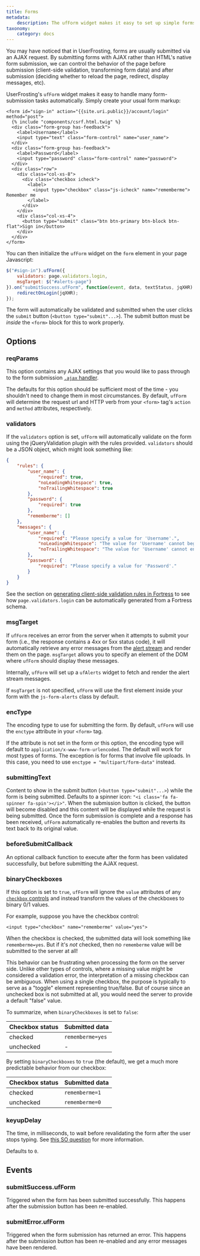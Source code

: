 ```yaml
---
title: Forms
metadata:
    description: The ufForm widget makes it easy to set up simple forms for validation and AJAX submission.
taxonomy:
    category: docs
---
```


You may have noticed that in UserFrosting, forms are usually submitted via an AJAX request.  By submitting forms with AJAX rather than HTML's native form submission, we can control the behavior of the page before submission (client-side validation, transforming form data) and after submission (deciding whether to reload the page, redirect, display messages, etc).

UserFrosting's `ufForm` widget makes it easy to handle many form-submission tasks automatically.  Simply create your usual form markup:

```twig
<form id="sign-in" action="{{site.uri.public}}/account/login" method="post">
  {% include "components/csrf.html.twig" %}
  <div class="form-group has-feedback">
    <label>Username</label>
    <input type="text" class="form-control" name="user_name">
  </div>
  <div class="form-group has-feedback">
    <label>Password</label>
    <input type="password" class="form-control" name="password">
  </div>
  <div class="row">
    <div class="col-xs-8">
      <div class="checkbox icheck">
        <label>
          <input type="checkbox" class="js-icheck" name="rememberme"> Remember me
        </label>
      </div>
    </div>
    <div class="col-xs-4">
      <button type="submit" class="btn btn-primary btn-block btn-flat">Sign in</button>
    </div>
  </div>
</form>
```

You can then initialize the `ufForm` widget on the `form` element in your page Javascript:

```js
$("#sign-in").ufForm({
    validators: page.validators.login,
    msgTarget: $("#alerts-page")
}).on("submitSuccess.ufForm", function(event, data, textStatus, jqXHR) {
    redirectOnLogin(jqXHR);
});
```

The form will automatically be validated and submitted when the user clicks the `submit` button (`<button type="submit"...>`).  The submit button must be _inside_ the `<form>` block for this to work properly.

## Options

### reqParams

This option contains any AJAX settings that you would like to pass through to the form submission [`.ajax` handler](http://api.jquery.com/jquery.ajax/#jQuery-ajax-settings).

The defaults for this option should be sufficient most of the time - you shouldn't need to change them in most circumstances.  By default, `ufForm` will determine the request url and HTTP verb from your `<form>` tag's `action` and `method` attributes, respectively.

### validators

If the `validators` option is set, `ufForm` will automatically validate on the form using the jQueryValidation plugin with the rules provided.  `validators` should be a JSON object, which might look something like:

```json
{
    "rules": {
        "user_name": {
            "required": true,
            "noLeadingWhitespace": true,
            "noTrailingWhitespace": true
        },
        "password": {
            "required": true
        },
        "rememberme": []
    },
    "messages": {
        "user_name": {
            "required": "Please specify a value for 'Username'.",
            "noLeadingWhitespace": "The value for 'Username' cannot begin with spaces, tabs, or other whitespace.",
            "noTrailingWhitespace": "The value for 'Username' cannot end with spaces, tabs, or other whitespace."
        },
        "password": {
            "required": "Please specify a value for 'Password'."
        }
    }
}
```

See the section on [generating client-side validation rules in Fortress](/routes-and-controllers/client-input/validation#generating-client-side-rules) to see how `page.validators.login` can be automatically generated from a Fortress schema.

### msgTarget

If `ufForm` receives an error from the server when it attempts to submit your form (i.e., the response contains a 4xx or 5xx status code), it will automatically retrieve any error messages from the [alert stream](/routes-and-controllers/alert-stream) and render them on the page.  `msgTarget` allows you to specify an element of the DOM where `ufForm` should display these messages.

Internally, `ufForm` will set up a `ufAlerts` widget to fetch and render the alert stream messages.

If `msgTarget` is not specified, `ufForm` will use the first element inside your form with the `js-form-alerts` class by default.

### encType

The encoding type to use for submitting the form.  By default, `ufForm` will use the `enctype` attribute in your `<form>` tag.

If the attribute is not set in the form or this option, the encoding type will default to `application/x-www-form-urlencoded`.  The default will work for most types of forms.  The exception is for forms that involve file uploads.  In this case, you need to use `enctype = "multipart/form-data"` instead.

### submittingText

Content to show in the submit button (`<button type="submit"...>`) while the form is being submitted.  Defaults to a spinner icon: `"<i class='fa fa-spinner fa-spin'></i>"`.  When the submission button is clicked, the button will become disabled and this content will be displayed while the request is being submitted.  Once the form submission is complete and a response has been received, `ufForm` automatically re-enables the button and reverts its text back to its original value.

### beforeSubmitCallback

An optional callback function to execute after the form has been validated successfully, but before submitting the AJAX request.

### binaryCheckboxes

If this option is set to `true`, `ufForm` will ignore the `value` attributes of any [`checkbox` controls](https://developer.mozilla.org/en-US/docs/Web/HTML/Element/input/checkbox#value) and instead transform the values of the checkboxes to binary 0/1 values.

For example, suppose you have the checkbox control:

```
<input type="checkbox" name="rememberme" value="yes">
```

When the checkbox is checked, the submitted data will look something like `rememberme=yes`.  But if it's _not_ checked, then no `rememberme` value will be submitted to the server at all!

This behavior can be frustrating when processing the form on the server side.  Unlike other types of controls, where a missing value might be considered a validation error, the interpretation of a missing checkbox can be ambiguous.  When using a single checkbox, the purpose is typically to serve as a "toggle" element representing true/false.  But of course since an unchecked box is not submitted at all, you would need the server to provide a default "false" value.

To summarize, when `binaryCheckboxes` is set to `false`:

Checkbox status | Submitted data
----------------| --------------
checked         | `rememberme=yes`
unchecked       | -

By setting `binaryCheckboxes` to `true` (the default), we get a much more predictable behavior from our checkbox:

Checkbox status | Submitted data
----------------| --------------
checked         | `rememberme=1`
unchecked       | `rememberme=0`

### keyupDelay

The time, in milliseconds, to wait before revalidating the form after the user stops typing.  See [this SO question](http://stackoverflow.com/questions/41363409/jquery-validate-add-delay-to-keyup-validation) for more information.

Defaults to `0`.

## Events

### submitSuccess.ufForm

Triggered when the form has been submitted successfully.  This happens after the submission button has been re-enabled.

### submitError.ufForm

Triggered when the form submission has returned an error.  This happens after the submission button has been re-enabled and any error messages have been rendered.

